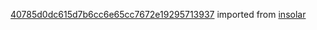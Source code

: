 [40785d0dc615d7b6cc6e65cc7672e19295713937](https://github.com/insolar/insolar/commit/40785d0dc615d7b6cc6e65cc7672e19295713937) imported from [insolar](https://github.com/insolar/insolar)

